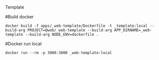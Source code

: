 Template

#Build docker

```
docker build -f apps/_web-template/Dockerfile -t _template:local --build-arg PROJECT=@web/_web-template --build-arg APP_DIRNAME=_web-template --build-arg NODE_ENV=dockerfile .
```

#Docker run local

```
docker run --rm -p 3000:3000 _web-template:local
```
